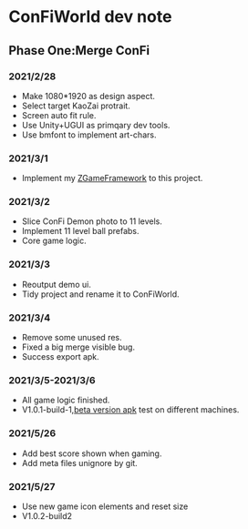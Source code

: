 # ConFiWorld dev note

## Phase One:Merge ConFi

### 2021/2/28
- Make 1080*1920 as design aspect.
- Select target KaoZai protrait.
- Screen auto fit rule.
- Use Unity+UGUI as primqary dev tools.
- Use bmfont to implement art-chars.

### 2021/3/1
- Implement my [ZGameFramework](https://github.com/iningwei/ZGameFramework) to this project.

### 2021/3/2
- Slice ConFi Demon photo to 11 levels.
- Implement 11 level ball prefabs.
- Core game logic.

### 2021/3/3
- Reoutput demo ui.
- Tidy project and rename it to ConFiWorld.

### 2021/3/4
- Remove some unused res.
- Fixed a big merge visible bug.
- Success export apk.

### 2021/3/5-2021/3/6
- All game logic finished.
- V1.0.1-build-1,[beta version apk](https://github.com/iningwei/CFX-DEV/blob/master/ConFiWorld/MergeConFi-v1.0.1-build1-beta.apk) test on different machines.

### 2021/5/26
- Add best score shown when gaming.
- Add meta files unignore by git.

### 2021/5/27
- Use new game icon elements and reset size
- V1.0.2-build2